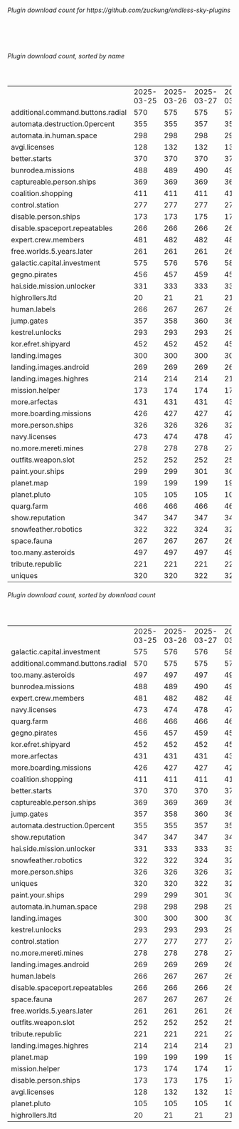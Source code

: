 <h6>Plugin download count for https://github.com/zuckung/endless-sky-plugins</h6><br>
<br>
<h6>Plugin download count, sorted by name</h6><sub><sup><br>
<table>
	<tr>
		<td></td>
		<td>2025-03-25</td>
		<td>2025-03-26</td>
		<td>2025-03-27</td>
		<td>2025-03-28</td>
		<td>2025-03-29</td>
		<td>2025-03-30</td>
		<td>2025-03-31</td>
		<td>today +</td>
	</tr>
	<tr>
		<td>additional.command.buttons.radial</td>
		<td>570</td>
		<td>575</td>
		<td>575</td>
		<td>577</td>
		<td>578</td>
		<td>584</td>
		<td>586</td>
		<td>+ 2</td>
	</tr>
	<tr>
		<td>automata.destruction.0percent</td>
		<td>355</td>
		<td>355</td>
		<td>357</td>
		<td>359</td>
		<td>367</td>
		<td>367</td>
		<td>369</td>
		<td>+ 2</td>
	</tr>
	<tr>
		<td>automata.in.human.space</td>
		<td>298</td>
		<td>298</td>
		<td>298</td>
		<td>298</td>
		<td>307</td>
		<td>307</td>
		<td>309</td>
		<td>+ 2</td>
	</tr>
	<tr>
		<td>avgi.licenses</td>
		<td>128</td>
		<td>132</td>
		<td>132</td>
		<td>132</td>
		<td>136</td>
		<td>140</td>
		<td>142</td>
		<td>+ 2</td>
	</tr>
	<tr>
		<td>better.starts</td>
		<td>370</td>
		<td>370</td>
		<td>370</td>
		<td>370</td>
		<td>380</td>
		<td>380</td>
		<td>382</td>
		<td>+ 2</td>
	</tr>
	<tr>
		<td>bunrodea.missions</td>
		<td>488</td>
		<td>489</td>
		<td>490</td>
		<td>490</td>
		<td>496</td>
		<td>496</td>
		<td>498</td>
		<td>+ 2</td>
	</tr>
	<tr>
		<td>captureable.person.ships</td>
		<td>369</td>
		<td>369</td>
		<td>369</td>
		<td>369</td>
		<td>371</td>
		<td>371</td>
		<td>373</td>
		<td>+ 2</td>
	</tr>
	<tr>
		<td>coalition.shopping</td>
		<td>411</td>
		<td>411</td>
		<td>411</td>
		<td>411</td>
		<td>415</td>
		<td>415</td>
		<td>417</td>
		<td>+ 2</td>
	</tr>
	<tr>
		<td>control.station</td>
		<td>277</td>
		<td>277</td>
		<td>277</td>
		<td>277</td>
		<td>280</td>
		<td>282</td>
		<td>284</td>
		<td>+ 2</td>
	</tr>
	<tr>
		<td>disable.person.ships</td>
		<td>173</td>
		<td>173</td>
		<td>175</td>
		<td>175</td>
		<td>176</td>
		<td>176</td>
		<td>178</td>
		<td>+ 2</td>
	</tr>
	<tr>
		<td>disable.spaceport.repeatables</td>
		<td>266</td>
		<td>266</td>
		<td>266</td>
		<td>266</td>
		<td>269</td>
		<td>269</td>
		<td>271</td>
		<td>+ 2</td>
	</tr>
	<tr>
		<td>expert.crew.members</td>
		<td>481</td>
		<td>482</td>
		<td>482</td>
		<td>484</td>
		<td>489</td>
		<td>489</td>
		<td>491</td>
		<td>+ 2</td>
	</tr>
	<tr>
		<td>free.worlds.5.years.later</td>
		<td>261</td>
		<td>261</td>
		<td>261</td>
		<td>261</td>
		<td>262</td>
		<td>262</td>
		<td>264</td>
		<td>+ 2</td>
	</tr>
	<tr>
		<td>galactic.capital.investment</td>
		<td>575</td>
		<td>576</td>
		<td>576</td>
		<td>580</td>
		<td>587</td>
		<td>589</td>
		<td>593</td>
		<td>+ 4</td>
	</tr>
	<tr>
		<td>gegno.pirates</td>
		<td>456</td>
		<td>457</td>
		<td>459</td>
		<td>459</td>
		<td>465</td>
		<td>465</td>
		<td>467</td>
		<td>+ 2</td>
	</tr>
	<tr>
		<td>hai.side.mission.unlocker</td>
		<td>331</td>
		<td>333</td>
		<td>333</td>
		<td>335</td>
		<td>336</td>
		<td>338</td>
		<td>340</td>
		<td>+ 2</td>
	</tr>
	<tr>
		<td>highrollers.ltd</td>
		<td>20</td>
		<td>21</td>
		<td>21</td>
		<td>21</td>
		<td>24</td>
		<td>24</td>
		<td>28</td>
		<td>+ 4</td>
	</tr>
	<tr>
		<td>human.labels</td>
		<td>266</td>
		<td>267</td>
		<td>267</td>
		<td>267</td>
		<td>270</td>
		<td>270</td>
		<td>272</td>
		<td>+ 2</td>
	</tr>
	<tr>
		<td>jump.gates</td>
		<td>357</td>
		<td>358</td>
		<td>360</td>
		<td>360</td>
		<td>368</td>
		<td>368</td>
		<td>370</td>
		<td>+ 2</td>
	</tr>
	<tr>
		<td>kestrel.unlocks</td>
		<td>293</td>
		<td>293</td>
		<td>293</td>
		<td>293</td>
		<td>297</td>
		<td>297</td>
		<td>299</td>
		<td>+ 2</td>
	</tr>
	<tr>
		<td>kor.efret.shipyard</td>
		<td>452</td>
		<td>452</td>
		<td>452</td>
		<td>452</td>
		<td>458</td>
		<td>458</td>
		<td>460</td>
		<td>+ 2</td>
	</tr>
	<tr>
		<td>landing.images</td>
		<td>300</td>
		<td>300</td>
		<td>300</td>
		<td>300</td>
		<td>301</td>
		<td>301</td>
		<td>303</td>
		<td>+ 2</td>
	</tr>
	<tr>
		<td>landing.images.android</td>
		<td>269</td>
		<td>269</td>
		<td>269</td>
		<td>269</td>
		<td>270</td>
		<td>270</td>
		<td>272</td>
		<td>+ 2</td>
	</tr>
	<tr>
		<td>landing.images.highres</td>
		<td>214</td>
		<td>214</td>
		<td>214</td>
		<td>214</td>
		<td>217</td>
		<td>217</td>
		<td>219</td>
		<td>+ 2</td>
	</tr>
	<tr>
		<td>mission.helper</td>
		<td>173</td>
		<td>174</td>
		<td>174</td>
		<td>178</td>
		<td>183</td>
		<td>185</td>
		<td>189</td>
		<td>+ 4</td>
	</tr>
	<tr>
		<td>more.arfectas</td>
		<td>431</td>
		<td>431</td>
		<td>431</td>
		<td>433</td>
		<td>439</td>
		<td>439</td>
		<td>441</td>
		<td>+ 2</td>
	</tr>
	<tr>
		<td>more.boarding.missions</td>
		<td>426</td>
		<td>427</td>
		<td>427</td>
		<td>427</td>
		<td>430</td>
		<td>432</td>
		<td>434</td>
		<td>+ 2</td>
	</tr>
	<tr>
		<td>more.person.ships</td>
		<td>326</td>
		<td>326</td>
		<td>326</td>
		<td>326</td>
		<td>329</td>
		<td>329</td>
		<td>331</td>
		<td>+ 2</td>
	</tr>
	<tr>
		<td>navy.licenses</td>
		<td>473</td>
		<td>474</td>
		<td>478</td>
		<td>478</td>
		<td>485</td>
		<td>485</td>
		<td>487</td>
		<td>+ 2</td>
	</tr>
	<tr>
		<td>no.more.mereti.mines</td>
		<td>278</td>
		<td>278</td>
		<td>278</td>
		<td>278</td>
		<td>279</td>
		<td>279</td>
		<td>281</td>
		<td>+ 2</td>
	</tr>
	<tr>
		<td>outfits.weapon.slot</td>
		<td>252</td>
		<td>252</td>
		<td>252</td>
		<td>252</td>
		<td>258</td>
		<td>258</td>
		<td>262</td>
		<td>+ 4</td>
	</tr>
	<tr>
		<td>paint.your.ships</td>
		<td>299</td>
		<td>299</td>
		<td>301</td>
		<td>303</td>
		<td>306</td>
		<td>308</td>
		<td>310</td>
		<td>+ 2</td>
	</tr>
	<tr>
		<td>planet.map</td>
		<td>199</td>
		<td>199</td>
		<td>199</td>
		<td>199</td>
		<td>202</td>
		<td>202</td>
		<td>204</td>
		<td>+ 2</td>
	</tr>
	<tr>
		<td>planet.pluto</td>
		<td>105</td>
		<td>105</td>
		<td>105</td>
		<td>105</td>
		<td>106</td>
		<td>106</td>
		<td>108</td>
		<td>+ 2</td>
	</tr>
	<tr>
		<td>quarg.farm</td>
		<td>466</td>
		<td>466</td>
		<td>466</td>
		<td>466</td>
		<td>474</td>
		<td>474</td>
		<td>476</td>
		<td>+ 2</td>
	</tr>
	<tr>
		<td>show.reputation</td>
		<td>347</td>
		<td>347</td>
		<td>347</td>
		<td>347</td>
		<td>352</td>
		<td>352</td>
		<td>354</td>
		<td>+ 2</td>
	</tr>
	<tr>
		<td>snowfeather.robotics</td>
		<td>322</td>
		<td>322</td>
		<td>324</td>
		<td>324</td>
		<td>329</td>
		<td>329</td>
		<td>331</td>
		<td>+ 2</td>
	</tr>
	<tr>
		<td>space.fauna</td>
		<td>267</td>
		<td>267</td>
		<td>267</td>
		<td>267</td>
		<td>268</td>
		<td>268</td>
		<td>270</td>
		<td>+ 2</td>
	</tr>
	<tr>
		<td>too.many.asteroids</td>
		<td>497</td>
		<td>497</td>
		<td>497</td>
		<td>497</td>
		<td>503</td>
		<td>503</td>
		<td>505</td>
		<td>+ 2</td>
	</tr>
	<tr>
		<td>tribute.republic</td>
		<td>221</td>
		<td>221</td>
		<td>221</td>
		<td>221</td>
		<td>224</td>
		<td>224</td>
		<td>226</td>
		<td>+ 2</td>
	</tr>
	<tr>
		<td>uniques</td>
		<td>320</td>
		<td>320</td>
		<td>322</td>
		<td>322</td>
		<td>325</td>
		<td>325</td>
		<td>327</td>
		<td>+ 2</td>
	</tr>
</table>
</sub></sup>
<h6>Plugin download count, sorted by download count</h6><sub><sup><br>
<table>
	<tr>
		<td></td>
		<td>2025-03-25</td>
		<td>2025-03-26</td>
		<td>2025-03-27</td>
		<td>2025-03-28</td>
		<td>2025-03-29</td>
		<td>2025-03-30</td>
		<td>2025-03-31</td>
		<td>today +</td>
	</tr>
	<tr>
		<td>galactic.capital.investment</td>
		<td>575</td>
		<td>576</td>
		<td>576</td>
		<td>580</td>
		<td>587</td>
		<td>589</td>
		<td>593</td>
		<td>+ 4</td>
	</tr>
	<tr>
		<td>additional.command.buttons.radial</td>
		<td>570</td>
		<td>575</td>
		<td>575</td>
		<td>577</td>
		<td>578</td>
		<td>584</td>
		<td>586</td>
		<td>+ 2</td>
	</tr>
	<tr>
		<td>too.many.asteroids</td>
		<td>497</td>
		<td>497</td>
		<td>497</td>
		<td>497</td>
		<td>503</td>
		<td>503</td>
		<td>505</td>
		<td>+ 2</td>
	</tr>
	<tr>
		<td>bunrodea.missions</td>
		<td>488</td>
		<td>489</td>
		<td>490</td>
		<td>490</td>
		<td>496</td>
		<td>496</td>
		<td>498</td>
		<td>+ 2</td>
	</tr>
	<tr>
		<td>expert.crew.members</td>
		<td>481</td>
		<td>482</td>
		<td>482</td>
		<td>484</td>
		<td>489</td>
		<td>489</td>
		<td>491</td>
		<td>+ 2</td>
	</tr>
	<tr>
		<td>navy.licenses</td>
		<td>473</td>
		<td>474</td>
		<td>478</td>
		<td>478</td>
		<td>485</td>
		<td>485</td>
		<td>487</td>
		<td>+ 2</td>
	</tr>
	<tr>
		<td>quarg.farm</td>
		<td>466</td>
		<td>466</td>
		<td>466</td>
		<td>466</td>
		<td>474</td>
		<td>474</td>
		<td>476</td>
		<td>+ 2</td>
	</tr>
	<tr>
		<td>gegno.pirates</td>
		<td>456</td>
		<td>457</td>
		<td>459</td>
		<td>459</td>
		<td>465</td>
		<td>465</td>
		<td>467</td>
		<td>+ 2</td>
	</tr>
	<tr>
		<td>kor.efret.shipyard</td>
		<td>452</td>
		<td>452</td>
		<td>452</td>
		<td>452</td>
		<td>458</td>
		<td>458</td>
		<td>460</td>
		<td>+ 2</td>
	</tr>
	<tr>
		<td>more.arfectas</td>
		<td>431</td>
		<td>431</td>
		<td>431</td>
		<td>433</td>
		<td>439</td>
		<td>439</td>
		<td>441</td>
		<td>+ 2</td>
	</tr>
	<tr>
		<td>more.boarding.missions</td>
		<td>426</td>
		<td>427</td>
		<td>427</td>
		<td>427</td>
		<td>430</td>
		<td>432</td>
		<td>434</td>
		<td>+ 2</td>
	</tr>
	<tr>
		<td>coalition.shopping</td>
		<td>411</td>
		<td>411</td>
		<td>411</td>
		<td>411</td>
		<td>415</td>
		<td>415</td>
		<td>417</td>
		<td>+ 2</td>
	</tr>
	<tr>
		<td>better.starts</td>
		<td>370</td>
		<td>370</td>
		<td>370</td>
		<td>370</td>
		<td>380</td>
		<td>380</td>
		<td>382</td>
		<td>+ 2</td>
	</tr>
	<tr>
		<td>captureable.person.ships</td>
		<td>369</td>
		<td>369</td>
		<td>369</td>
		<td>369</td>
		<td>371</td>
		<td>371</td>
		<td>373</td>
		<td>+ 2</td>
	</tr>
	<tr>
		<td>jump.gates</td>
		<td>357</td>
		<td>358</td>
		<td>360</td>
		<td>360</td>
		<td>368</td>
		<td>368</td>
		<td>370</td>
		<td>+ 2</td>
	</tr>
	<tr>
		<td>automata.destruction.0percent</td>
		<td>355</td>
		<td>355</td>
		<td>357</td>
		<td>359</td>
		<td>367</td>
		<td>367</td>
		<td>369</td>
		<td>+ 2</td>
	</tr>
	<tr>
		<td>show.reputation</td>
		<td>347</td>
		<td>347</td>
		<td>347</td>
		<td>347</td>
		<td>352</td>
		<td>352</td>
		<td>354</td>
		<td>+ 2</td>
	</tr>
	<tr>
		<td>hai.side.mission.unlocker</td>
		<td>331</td>
		<td>333</td>
		<td>333</td>
		<td>335</td>
		<td>336</td>
		<td>338</td>
		<td>340</td>
		<td>+ 2</td>
	</tr>
	<tr>
		<td>snowfeather.robotics</td>
		<td>322</td>
		<td>322</td>
		<td>324</td>
		<td>324</td>
		<td>329</td>
		<td>329</td>
		<td>331</td>
		<td>+ 2</td>
	</tr>
	<tr>
		<td>more.person.ships</td>
		<td>326</td>
		<td>326</td>
		<td>326</td>
		<td>326</td>
		<td>329</td>
		<td>329</td>
		<td>331</td>
		<td>+ 2</td>
	</tr>
	<tr>
		<td>uniques</td>
		<td>320</td>
		<td>320</td>
		<td>322</td>
		<td>322</td>
		<td>325</td>
		<td>325</td>
		<td>327</td>
		<td>+ 2</td>
	</tr>
	<tr>
		<td>paint.your.ships</td>
		<td>299</td>
		<td>299</td>
		<td>301</td>
		<td>303</td>
		<td>306</td>
		<td>308</td>
		<td>310</td>
		<td>+ 2</td>
	</tr>
	<tr>
		<td>automata.in.human.space</td>
		<td>298</td>
		<td>298</td>
		<td>298</td>
		<td>298</td>
		<td>307</td>
		<td>307</td>
		<td>309</td>
		<td>+ 2</td>
	</tr>
	<tr>
		<td>landing.images</td>
		<td>300</td>
		<td>300</td>
		<td>300</td>
		<td>300</td>
		<td>301</td>
		<td>301</td>
		<td>303</td>
		<td>+ 2</td>
	</tr>
	<tr>
		<td>kestrel.unlocks</td>
		<td>293</td>
		<td>293</td>
		<td>293</td>
		<td>293</td>
		<td>297</td>
		<td>297</td>
		<td>299</td>
		<td>+ 2</td>
	</tr>
	<tr>
		<td>control.station</td>
		<td>277</td>
		<td>277</td>
		<td>277</td>
		<td>277</td>
		<td>280</td>
		<td>282</td>
		<td>284</td>
		<td>+ 2</td>
	</tr>
	<tr>
		<td>no.more.mereti.mines</td>
		<td>278</td>
		<td>278</td>
		<td>278</td>
		<td>278</td>
		<td>279</td>
		<td>279</td>
		<td>281</td>
		<td>+ 2</td>
	</tr>
	<tr>
		<td>landing.images.android</td>
		<td>269</td>
		<td>269</td>
		<td>269</td>
		<td>269</td>
		<td>270</td>
		<td>270</td>
		<td>272</td>
		<td>+ 2</td>
	</tr>
	<tr>
		<td>human.labels</td>
		<td>266</td>
		<td>267</td>
		<td>267</td>
		<td>267</td>
		<td>270</td>
		<td>270</td>
		<td>272</td>
		<td>+ 2</td>
	</tr>
	<tr>
		<td>disable.spaceport.repeatables</td>
		<td>266</td>
		<td>266</td>
		<td>266</td>
		<td>266</td>
		<td>269</td>
		<td>269</td>
		<td>271</td>
		<td>+ 2</td>
	</tr>
	<tr>
		<td>space.fauna</td>
		<td>267</td>
		<td>267</td>
		<td>267</td>
		<td>267</td>
		<td>268</td>
		<td>268</td>
		<td>270</td>
		<td>+ 2</td>
	</tr>
	<tr>
		<td>free.worlds.5.years.later</td>
		<td>261</td>
		<td>261</td>
		<td>261</td>
		<td>261</td>
		<td>262</td>
		<td>262</td>
		<td>264</td>
		<td>+ 2</td>
	</tr>
	<tr>
		<td>outfits.weapon.slot</td>
		<td>252</td>
		<td>252</td>
		<td>252</td>
		<td>252</td>
		<td>258</td>
		<td>258</td>
		<td>262</td>
		<td>+ 4</td>
	</tr>
	<tr>
		<td>tribute.republic</td>
		<td>221</td>
		<td>221</td>
		<td>221</td>
		<td>221</td>
		<td>224</td>
		<td>224</td>
		<td>226</td>
		<td>+ 2</td>
	</tr>
	<tr>
		<td>landing.images.highres</td>
		<td>214</td>
		<td>214</td>
		<td>214</td>
		<td>214</td>
		<td>217</td>
		<td>217</td>
		<td>219</td>
		<td>+ 2</td>
	</tr>
	<tr>
		<td>planet.map</td>
		<td>199</td>
		<td>199</td>
		<td>199</td>
		<td>199</td>
		<td>202</td>
		<td>202</td>
		<td>204</td>
		<td>+ 2</td>
	</tr>
	<tr>
		<td>mission.helper</td>
		<td>173</td>
		<td>174</td>
		<td>174</td>
		<td>178</td>
		<td>183</td>
		<td>185</td>
		<td>189</td>
		<td>+ 4</td>
	</tr>
	<tr>
		<td>disable.person.ships</td>
		<td>173</td>
		<td>173</td>
		<td>175</td>
		<td>175</td>
		<td>176</td>
		<td>176</td>
		<td>178</td>
		<td>+ 2</td>
	</tr>
	<tr>
		<td>avgi.licenses</td>
		<td>128</td>
		<td>132</td>
		<td>132</td>
		<td>132</td>
		<td>136</td>
		<td>140</td>
		<td>142</td>
		<td>+ 2</td>
	</tr>
	<tr>
		<td>planet.pluto</td>
		<td>105</td>
		<td>105</td>
		<td>105</td>
		<td>105</td>
		<td>106</td>
		<td>106</td>
		<td>108</td>
		<td>+ 2</td>
	</tr>
	<tr>
		<td>highrollers.ltd</td>
		<td>20</td>
		<td>21</td>
		<td>21</td>
		<td>21</td>
		<td>24</td>
		<td>24</td>
		<td>28</td>
		<td>+ 4</td>
	</tr>
</table>
</sub></sup>
